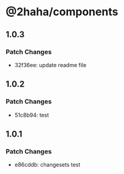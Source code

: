 # @2haha/components

## 1.0.3

### Patch Changes

- 32f36ee: update readme file

## 1.0.2

### Patch Changes

- 51c8b94: test

## 1.0.1

### Patch Changes

- e86cddb: changesets test
